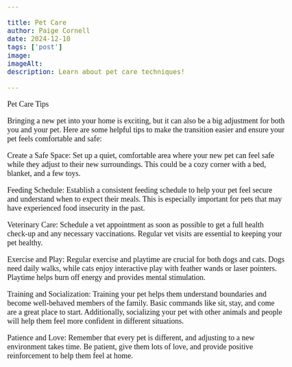 ```yaml
---

title: Pet Care
author: Paige Cornell
date: 2024-12-10
tags: ['post']
image: 
imageAlt: 
description: Learn about pet care techniques! 

---
```

<head>
<link href='https://fonts.googleapis.com/css?family=Fredoka One' rel='stylesheet'>
<style>
h1 {
font-family: 'Fredoka One';font-size: 22px;
}
</style>
</head>

<head>
<link href='https://fonts.googleapis.com/css?family=Comfortaa' rel='stylesheet'>
<style>
body {
font-family: 'Comfortaa';font-size: 18px;
}
</style>

</head>


<p>Pet Care Tips</p>

<p>Bringing a new pet into your home is exciting, but it can also be a big adjustment for both you and your pet. Here are some helpful tips to make the transition easier and ensure your pet feels comfortable and safe:</p>

<p>Create a Safe Space: Set up a quiet, comfortable area where your new pet can feel safe while they adjust to their new surroundings. This could be a cozy corner with a bed, blanket, and a few toys.</p>

<p>Feeding Schedule: Establish a consistent feeding schedule to help your pet feel secure and understand when to expect their meals. This is especially important for pets that may have experienced food insecurity in the past.</p>

<p>Veterinary Care: Schedule a vet appointment as soon as possible to get a full health check-up and any necessary vaccinations. Regular vet visits are essential to keeping your pet healthy.</p>

<p>Exercise and Play: Regular exercise and playtime are crucial for both dogs and cats. Dogs need daily walks, while cats enjoy interactive play with feather wands or laser pointers. Playtime helps burn off energy and provides mental stimulation.</p>

<p>Training and Socialization: Training your pet helps them understand boundaries and become well-behaved members of the family. Basic commands like sit, stay, and come are a great place to start. Additionally, socializing your pet with other animals and people will help them feel more confident in different situations.</p>

<p>Patience and Love: Remember that every pet is different, and adjusting to a new environment takes time. Be patient, give them lots of love, and provide positive reinforcement to help them feel at home.</p>